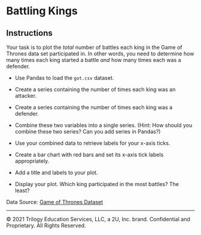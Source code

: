 # Battling Kings

## Instructions

Your task is to plot the _total_ number of battles each king in the Game of Thrones data set participated in. In other words, you need to determine how many times each king started a battle _and_ how many times each was a defender.

* Use Pandas to load the `got.csv` dataset.

* Create a series containing the number of times each king was an attacker.

* Create a series containing the number of times each king was a defender.

* Combine these two variables into a single series. (Hint: How should you combine these two series? Can you add series in Pandas?)

* Use your combined data to retrieve labels for your x-axis ticks.

* Create a bar chart with red bars and set its x-axis tick labels appropriately.

* Add a title and labels to your plot.

* Display your plot. Which king participated in the most battles? The least?

Data Source: [Game of Thrones Dataset](https://data.world/data-society/game-of-thrones)

---

© 2021 Trilogy Education Services, LLC, a 2U, Inc. brand.  Confidential and Proprietary.  All Rights Reserved.

